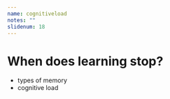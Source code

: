 ```yaml
---
name: cognitiveload
notes: ""
slidenum: 18
---
```

# When does learning stop?
- types of memory
- cognitive load